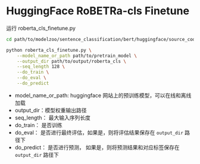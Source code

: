 # HuggingFace RoBETRa-cls Finetune

运行 roberta_cls_finetune.py
```bash
cd path/to/modelzoo/sentence_classification/bert/huggingface/source_code/finetune

python roberta_cls_finetune.py \
    --model_name_or_path path/to/pretrain_model \
    --output_dir path/to/output/roberta_cls \
    --seq_length 128 \
    --do_train \
    --do_eval \
    --do_predict
```
- model_name_or_path: huggingface 网站上的预训练模型，可以在线和离线加载
- output_dir：模型权重输出路径
- seq_length： 最大输入序列长度
- do_train： 是否训练
- do_eval： 是否进行最终评估，如果是，则将评估结果保存在 `output_dir` 路径下
- do_predict： 是否进行预测， 如果是，则将预测结果和对应标签保存在 `output_dir` 路径下


